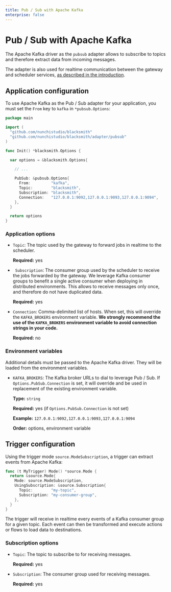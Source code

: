 ```yaml
---
title: Pub / Sub with Apache Kafka
enterprise: false
---
```


# Pub / Sub with Apache Kafka

The Apache Kafka driver as the `pubsub` adapter allows to subscribe to topics and
therefore extract data from incoming messages.

The adapter is also used for realtime communication between the gateway and scheduler
services, [as described in the introduction](/blacksmith/introduction/what/how).

## Application configuration

To use Apache Kafka as the Pub / Sub adapter for your application, you must set
the `From` key to `kafka` in `*pubsub.Options`:
```go
package main

import (
  "github.com/nunchistudio/blacksmith"
  "github.com/nunchistudio/blacksmith/adapter/pubsub"
)

func Init() *blacksmith.Options {

  var options = &blacksmith.Options{

    // ...

    PubSub: &pubsub.Options{
      From:         "kafka",
      Topic:        "blacksmith",
      Subscription: "blacksmith",
      Connection:   "127.0.0.1:9092,127.0.0.1:9093,127.0.0.1:9094",
    },
  }

  return options
}

```

### Application options

- `Topic`: The topic used by the gateway to forward jobs in realtime to the
  scheduler.

  **Required:** yes

- ` Subscription`: The consumer group used by the scheduler to receive the jobs
  forwarded by the gateway. We leverage Kafka consumer groups to benefit a single
  active consumer when deploying in distributed environments. This allows to receive
  messages only once, and therefore do not have duplicated data.

  **Required:** yes

- `Connection`: Comma-delimited list of hosts. When set, this will override the
  `KAFKA_BROKERS` environment variable. **We strongly recommend the use of the
  `KAFKA_BROKERS` environment variable to avoid connection strings in your code.**

  **Required:** no

### Environment variables

Additional details must be passed to the Apache Kafka driver. They will be loaded
from the environment variables.

- `KAFKA_BROKERS`: The Kafka broker URLs to dial to leverage Pub / Sub. If
  `Options.PubSub.Connection` is set, it will override and be used in replacement
  of the existing environment variable.

  **Type:** `string`

  **Required:** yes (if `Options.PubSub.Connection` is not set)

  **Example:** `127.0.0.1:9092,127.0.0.1:9093,127.0.0.1:9094`

  **Order:** options, environment variable

## Trigger configuration

Using the trigger mode `source.ModeSubscription`, a trigger can extract events from
Apache Kafka:
```go
func (t MyTrigger) Mode() *source.Mode {
  return &source.Mode{
    Mode: source.ModeSubscription,
    UsingSubscription: &source.Subscription{
      Topic:        "my-topic",
      Subscription: "my-consumer-group",
    },
  }
}

```

The trigger will receive in realtime every events of a Kafka consumer group for
a given topic. Each event can then be transformed and execute actions or flows to load data to
destinations.

### Subscription options

- `Topic`: The topic to subscribe to for receiving messages.

  **Required:** yes

- `Subscription`: The consumer group used for receiving messages.

  **Required:** yes
